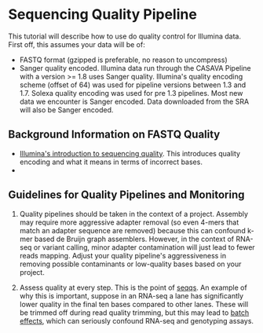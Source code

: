 # Sequencing Quality Pipeline

This tutorial will describe how to use do quality control for Illumina
data. First off, this assumes your data will be of:

 - FASTQ format (gzipped is preferable, no reason to uncompress)
 - Sanger quality encoded. Illumina data run through the CASAVA
   Pipeline with a version >= 1.8 uses Sanger quality. Illumina's
   quality encoding scheme (offset of 64) was used for pipeline
   versions between 1.3 and 1.7. Solexa quality encoding was used for
   pre 1.3 pipelines. Most new data we encounter is Sanger
   encoded. Data downloaded from the SRA will also be Sanger encoded.

## Background Information on FASTQ Quality

 - [Illumina's introduction to sequencing quality][1]. This introduces
   quality encoding and what it means in terms of incorrect bases.
 - 
 
[1]: http://res.illumina.com/documents/products/technotes/technote_q-scores.pdf
 
## Guidelines for Quality Pipelines and Monitoring

1. Quality pipelines should be taken in the context of a
   project. Assembly may require more aggressive adapter removal (so
   even 4-mers that match an adapter sequence are removed) because
   this can confound k-mer based de Bruijn graph assemblers. However,
   in the context of RNA-seq or variant calling, minor adapter
   contamination will just lead to fewer reads mapping. Adjust your
   quality pipeline's aggressiveness in removing possible contaminants
   or low-quality bases based on your project.
   
2. Assess quality at every step. This is the point of
   [seqqs](https://github.com/vsbuffalo/seqqs). An example of why this
   is important, suppose in an RNA-seq a lane has significantly lower
   quality in the final ten bases compared to other lanes. These will
   be trimmed off during read quality trimming, but this may lead to
   [batch effects][2], which can seriously confound RNA-seq and
   genotyping assays.
   
   [2]: http://www.nature.com/nrg/journal/v11/n10/abs/nrg2825.html

## 
